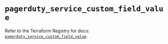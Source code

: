 # `pagerduty_service_custom_field_value`

Refer to the Terraform Registry for docs: [`pagerduty_service_custom_field_value`](https://registry.terraform.io/providers/pagerduty/pagerduty/3.30.3/docs/resources/service_custom_field_value).
